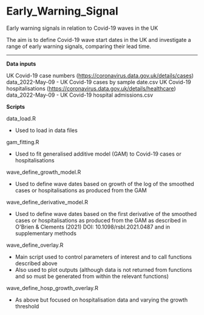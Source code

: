 # Early_Warning_Signal
 Early warning signals in relation to Covid-19 waves in the UK

The aim is to define Covid-19 wave start dates in the UK and investigate a range of early warning signals,
comparing their lead time.
___________

**Data inputs**

UK Covid-19 case numbers (https://coronavirus.data.gov.uk/details/cases)
data_2022-May-09 - UK Covid-19 cases by sample date.csv
UK Covid-19 hospitalisations (https://coronavirus.data.gov.uk/details/healthcare)
data_2022-May-09 - UK Covid-19 hospital admissions.csv


**Scripts**

data_load.R
- Used to load in data files 

gam_fitting.R
- Used to fit generalised additive model (GAM) to Covid-19 cases or hospitalisations

wave_define_growth_model.R
- Used to define wave dates based on growth of the log of the smoothed cases or hospitalisations as 
	produced from the GAM

wave_define_derivative_model.R
- Used to define wave dates based on the first derivative of the smoothed cases or hospitalisations as 
	produced from the GAM as described in O'Brien & Clements (2021) DOI: 10.1098/rsbl.2021.0487 and 
	in supplementary methods

wave_define_overlay.R
- Main script used to control parameters of interest and to call functions described above
- Also used to plot outputs (although data is not returned from functions and so must be generated from within the relevant functions)

wave_define_hosp_growth_overlay.R
- As above but focused on hospitalisation data and varying the growth threshold